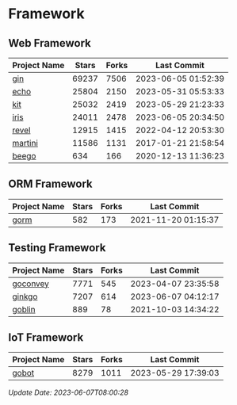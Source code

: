 # Framework

## Web Framework
| Project Name | Stars | Forks | Last Commit |
| ------------ | ----- | ----- | ----------- |
| [gin](https://github.com/gin-gonic/gin) | 69237 | 7506 | 2023-06-05 01:52:39 |
| [echo](https://github.com/labstack/echo) | 25804 | 2150 | 2023-05-31 05:53:33 |
| [kit](https://github.com/go-kit/kit) | 25032 | 2419 | 2023-05-29 21:23:33 |
| [iris](https://github.com/kataras/iris) | 24011 | 2478 | 2023-06-05 20:34:50 |
| [revel](https://github.com/revel/revel) | 12915 | 1415 | 2022-04-12 20:53:30 |
| [martini](https://github.com/go-martini/martini) | 11586 | 1131 | 2017-01-21 21:58:54 |
| [beego](https://github.com/astaxie/beego) | 634 | 166 | 2020-12-13 11:36:23 |

## ORM Framework
| Project Name | Stars | Forks | Last Commit |
| ------------ | ----- | ----- | ----------- |
| [gorm](https://github.com/jinzhu/gorm) | 582 | 173 | 2021-11-20 01:15:37 |

## Testing Framework
| Project Name | Stars | Forks | Last Commit |
| ------------ | ----- | ----- | ----------- |
| [goconvey](https://github.com/smartystreets/goconvey) | 7771 | 545 | 2023-04-07 23:35:58 |
| [ginkgo](https://github.com/onsi/ginkgo) | 7207 | 614 | 2023-06-07 04:12:17 |
| [goblin](https://github.com/franela/goblin) | 889 | 78 | 2021-10-03 14:34:22 |

## IoT Framework
| Project Name | Stars | Forks | Last Commit |
| ------------ | ----- | ----- | ----------- |
| [gobot](https://github.com/hybridgroup/gobot) | 8279 | 1011 | 2023-05-29 17:39:03 |

*Update Date: 2023-06-07T08:00:28*